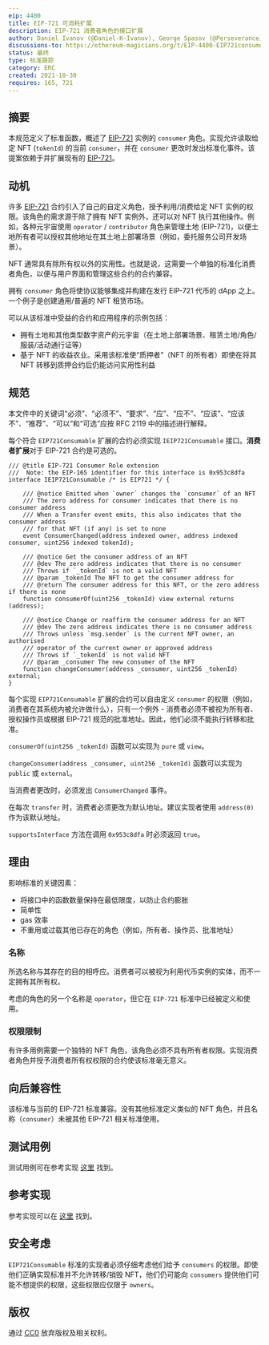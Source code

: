 ```yaml
---
eip: 4400
title: EIP-721 可消耗扩展
description: EIP-721 消费者角色的接口扩展
author: Daniel Ivanov (@Daniel-K-Ivanov), George Spasov (@Perseverance)
discussions-to: https://ethereum-magicians.org/t/EIP-4400-EIP721consumer-extension/7371
status: 最终
type: 标准跟踪
category: ERC
created: 2021-10-30
requires: 165, 721
---
```


## 摘要

本规范定义了标准函数，概述了 [EIP-721](./eip-721.md) 实例的 `consumer` 角色。实现允许读取给定 NFT (`tokenId`) 的当前 `consumer`，并在 `consumer` 更改时发出标准化事件。该提案依赖于并扩展现有的 [EIP-721](./eip-721.md)。

## 动机

许多 [EIP-721](./eip-721.md) 合约引入了自己的自定义角色，授予利用/消费给定 NFT 实例的权限。该角色的需求源于除了拥有 NFT 实例外，还可以对 NFT 执行其他操作。例如，各种元宇宙使用 `operator` / `contributor` 角色来管理土地 (EIP-721)，以便土地所有者可以授权其他地址在其土地上部署场景（例如，委托服务公司开发场景）。

NFT 通常具有除所有权以外的实用性。也就是说，这需要一个单独的标准化消费者角色，以便与用户界面和管理这些合约的合约兼容。

拥有 `consumer` 角色将使协议能够集成并构建在发行 EIP-721 代币的 dApp 之上。一个例子是创建通用/普遍的 NFT 租赁市场。

可以从该标准中受益的合约和应用程序的示例包括：
- 拥有土地和其他类型数字资产的元宇宙（在土地上部署场景、租赁土地/角色/服装/活动通行证等）
- 基于 NFT 的收益农业。采用该标准使“质押者”（NFT 的所有者）即使在将其 NFT 转移到质押合约后仍能访问实用性利益

## 规范

本文件中的关键词“必须”、“必须不”、“要求”、“应”、“应不”、“应该”、“应该不”、“推荐”、“可以”和“可选”应按 RFC 2119 中的描述进行解释。

每个符合 `EIP721Consumable` 扩展的合约必须实现 `IEIP721Consumable` 接口。**消费者扩展**对于 EIP-721 合约是可选的。

```solidity
/// @title EIP-721 Consumer Role extension
///  Note: the EIP-165 identifier for this interface is 0x953c8dfa
interface IEIP721Consumable /* is EIP721 */ {

    /// @notice Emitted when `owner` changes the `consumer` of an NFT
    /// The zero address for consumer indicates that there is no consumer address
    /// When a Transfer event emits, this also indicates that the consumer address
    /// for that NFT (if any) is set to none
    event ConsumerChanged(address indexed owner, address indexed consumer, uint256 indexed tokenId);

    /// @notice Get the consumer address of an NFT
    /// @dev The zero address indicates that there is no consumer
    /// Throws if `_tokenId` is not a valid NFT
    /// @param _tokenId The NFT to get the consumer address for
    /// @return The consumer address for this NFT, or the zero address if there is none
    function consumerOf(uint256 _tokenId) view external returns (address);

    /// @notice Change or reaffirm the consumer address for an NFT
    /// @dev The zero address indicates there is no consumer address
    /// Throws unless `msg.sender` is the current NFT owner, an authorised
    /// operator of the current owner or approved address
    /// Throws if `_tokenId` is not valid NFT
    /// @param _consumer The new consumer of the NFT
    function changeConsumer(address _consumer, uint256 _tokenId) external;
}
```

每个实现 `EIP721Consumable` 扩展的合约可以自由定义 `consumer` 的权限（例如，消费者在其系统内被允许做什么），只有一个例外 - 消费者必须不被视为所有者、授权操作员或根据 EIP-721 规范的批准地址。因此，他们必须不能执行转移和批准。

`consumerOf(uint256 _tokenId)` 函数可以实现为 `pure` 或 `view`。

`changeConsumer(address _consumer, uint256 _tokenId)` 函数可以实现为 `public` 或 `external`。

当消费者更改时，必须发出 `ConsumerChanged` 事件。

在每次 `transfer` 时，消费者必须更改为默认地址。建议实现者使用 `address(0)` 作为该默认地址。

`supportsInterface` 方法在调用 `0x953c8dfa` 时必须返回 `true`。

## 理由

影响标准的关键因素：

- 将接口中的函数数量保持在最低限度，以防止合约膨胀
- 简单性
- gas 效率
- 不重用或过载其他已存在的角色（例如，所有者、操作员、批准地址）

### 名称

所选名称与其存在的目的相呼应。消费者可以被视为利用代币实例的实体，而不一定拥有其所有权。

考虑的角色的另一个名称是 `operator`，但它在 `EIP-721` 标准中已经被定义和使用。

### 权限限制

有许多用例需要一个独特的 NFT 角色，该角色必须不具有所有者权限。实现消费者角色并授予消费者所有权权限的合约使该标准毫无意义。

## 向后兼容性

该标准与当前的 EIP-721 标准兼容。没有其他标准定义类似的 NFT 角色，并且名称（`consumer`）未被其他 EIP-721 相关标准使用。

## 测试用例

测试用例可在参考实现 [这里](../assets/eip-4400/test/erc721-consumable.ts) 找到。

## 参考实现

参考实现可以在 [这里](../assets/eip-4400/contracts/ERC721Consumable.sol) 找到。

## 安全考虑

`EIP721Consumable` 标准的实现者必须仔细考虑他们给予 `consumers` 的权限。即使他们正确实现标准并不允许转移/销毁 NFT，他们仍可能向 `consumers` 提供他们可能不想提供的权限，这些权限应仅限于 `owners`。

## 版权

通过 [CC0](../LICENSE.md) 放弃版权及相关权利。